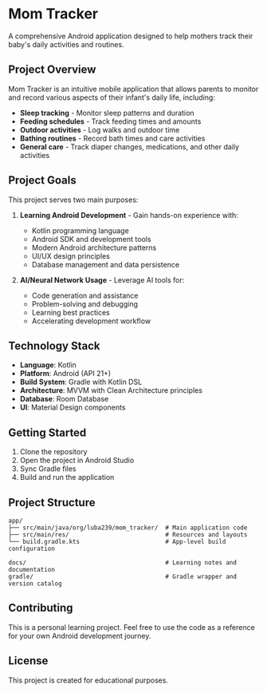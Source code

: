 # Mom Tracker

A comprehensive Android application designed to help mothers track their baby's daily activities and routines.

## Project Overview

Mom Tracker is an intuitive mobile application that allows parents to monitor and record various aspects of their infant's daily life, including:

- **Sleep tracking** - Monitor sleep patterns and duration
- **Feeding schedules** - Track feeding times and amounts
- **Outdoor activities** - Log walks and outdoor time
- **Bathing routines** - Record bath times and care activities
- **General care** - Track diaper changes, medications, and other daily activities

## Project Goals

This project serves two main purposes:

1. **Learning Android Development** - Gain hands-on experience with:
   - Kotlin programming language
   - Android SDK and development tools
   - Modern Android architecture patterns
   - UI/UX design principles
   - Database management and data persistence

2. **AI/Neural Network Usage** - Leverage AI tools for:
   - Code generation and assistance
   - Problem-solving and debugging
   - Learning best practices
   - Accelerating development workflow

## Technology Stack

- **Language**: Kotlin
- **Platform**: Android (API 21+)
- **Build System**: Gradle with Kotlin DSL
- **Architecture**: MVVM with Clean Architecture principles
- **Database**: Room Database
- **UI**: Material Design components

## Getting Started

1. Clone the repository
2. Open the project in Android Studio
3. Sync Gradle files
4. Build and run the application

## Project Structure

```
app/
├── src/main/java/org/luba239/mom_tracker/  # Main application code
├── src/main/res/                           # Resources and layouts
└── build.gradle.kts                        # App-level build configuration

docs/                                       # Learning notes and documentation
gradle/                                     # Gradle wrapper and version catalog
```

## Contributing

This is a personal learning project. Feel free to use the code as a reference for your own Android development journey.

## License

This project is created for educational purposes.

